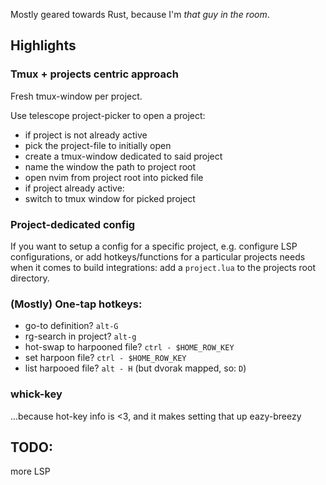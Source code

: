Mostly geared towards Rust, because I'm _that guy in the room_.


## Highlights

### Tmux + projects centric approach

Fresh tmux-window per project.

Use telescope project-picker to open a project:

- if project is not already active
 - pick the project-file to initially open
 - create a tmux-window dedicated to said project
 - name the window the path to project root
 - open nvim from project root into picked file
- if project already active:
 - switch to tmux window for picked project

### Project-dedicated config

If you want to setup a config for a specific project, e.g. configure LSP configurations, or add hotkeys/functions for a particular projects needs when it comes to build integrations: add a `project.lua` to the projects root directory.


### (Mostly) One-tap hotkeys:

- go-to definition? `alt-G`
- rg-search in project? `alt-g`
- hot-swap to harpooned file? `ctrl - $HOME_ROW_KEY`
- set harpoon file? `ctrl - $HOME_ROW_KEY`
- list harpooed file? `alt - H` (but dvorak mapped, so: `D`)

### whick-key

...because hot-key info is <3, and it makes setting that up eazy-breezy

## TODO:

more LSP 
